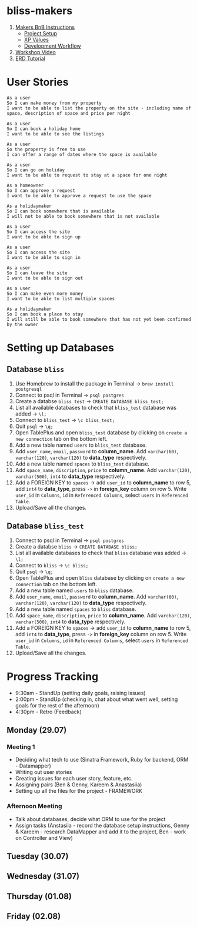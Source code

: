 # bliss-makers


1. [Makers BnB Instructions](https://github.com/makersacademy/course/tree/master/makersbnb#turning-a-specification-into-user-stories)
   - [Project Setup](https://github.com/makersacademy/course/tree/master/makersbnb#project-setup)
   - [XP Values](https://github.com/makersacademy/course/tree/master/makersbnb#xp-values)
   - [Development Workflow](https://github.com/makersacademy/course/blob/master/pills/development_workflow.md)
 2. [Workshop Video](https://drive.google.com/open?id=18oBTHQp5m0-5uDq9mcvfIon4jB4A_auv)
 3. [ERD Tutorial](https://www.youtube.com/watch?v=QpdhBUYk7Kk&list=WL&index=9&t=65s)

# User Stories
```
As a user
So I can make money from my property
I want to be able to list the property on the site - including name of space, description of space and price per night

As a user
So I can book a holiday home
I want to be able to see the listings

As a user
So the property is free to use
I can offer a range of dates where the space is available

As a user
So I can go on holiday
I want to be able to request to stay at a space for one night

As a homeowner
So I can approve a request
I want to be able to approve a request to use the space

As a holidaymaker
So I can book somewhere that is available
I will not be able to book somewhere that is not available

As a user
So I can access the site
I want to be able to sign up

As a user
So I can access the site
I want to be able to sign in

As a user
So I can leave the site
I want to be able to sign out

As a user
So I can make even more money
I want to be able to list multiple spaces

As a holidaymaker
So I can book a place to stay
I will still be able to book somewhere that has not yet been confirmed by the owner
```
# Setting up Databases
## Database ```bliss```
1. Use Homebrew to install the package in Terminal -> ```brew install postgresql```
2. Connect to psql in Terminal -> ```psql postgres```
3. Create a databse ```bliss_test``` -> ```CREATE DATABASE bliss_test;```
4. List all available databases to check that ```bliss_test``` database was added -> ```\l;```
5. Connect to ```bliss_test``` -> ```\c bliss_test;```
6. Quit ```psql``` -> ```\q;```
7. Open TablePlus and open ```bliss_test``` database by clicking on ```create a new connection``` tab on the bottom left.
8. Add a new table named ```users``` to ```bliss_test``` database.
9. Add ```user_name```, ```email```, ```password``` to **column_name**. Add ```varchar(60)```, ```varchar(120)```, ```varchar(120)``` to **data_type** respectively.
10. Add a new table named ```spaces``` to ```bliss_test``` database.
11. Add ```space_name```, ```discription```, ```price``` to **column_name**. Add ```varchar(120)```, ```varchar(500)```, ```int4``` to **data_type** respectively.
12. Add a FOREIGN KEY to ```spaces``` -> add ```user_id``` to **column_name** to row 5, add ```int4``` to **data_type**, press ```->``` in **foreign_key** column on row 5. Write ```user_id``` in ```Columns```, ```id``` in ```Referenced Columns```, select ```users``` in ```Referenced Table```.
13. Upload/Save all the changes.
## Database ```bliss_test```
1. Connect to psql in Terminal -> ```psql postgres```
3. Create a databse ```bliss``` -> ```CREATE DATABASE bliss;```
4. List all available databases to check that ```bliss``` database was added -> ```\l;```
5. Connect to ```bliss``` -> ```\c bliss;```
6. Quit ```psql``` -> ```\q;```
7. Open TablePlus and open ```bliss``` database by clicking on ```create a new connection``` tab on the bottom left.
8. Add a new table named ```users``` to ```bliss``` database.
9. Add ```user_name```, ```email```, ```password``` to **column_name**. Add ```varchar(60)```, ```varchar(120)```, ```varchar(120)``` to **data_type** respectively.
10. Add a new table named ```spaces``` to ```bliss``` database.
11. Add ```space_name```, ```discription```, ```price``` to **column_name**. Add ```varchar(120)```, ```varchar(500)```, ```int4``` to **data_type** respectively.
12. Add a FOREIGN KEY to ```spaces``` -> add ```user_id``` to **column_name** to row 5, add ```int4``` to **data_type**, press ```->``` in **foreign_key** column on row 5. Write ```user_id``` in ```Columns```, ```id``` in ```Referenced Columns```, select ```users``` in ```Referenced Table```.
13. Upload/Save all the changes.



# Progress Tracking
- 9:30am - StandUp (setting daily goals, raising issues)
- 2:00pm - StandUp (checking in, chat about what went well, setting goals for the rest of the afternoon)
- 4:30pm - Retro (Feedback)

## Monday (29.07)
### Meeting 1
- Deciding what tech to use (Sinatra Framework, Ruby for backend, ORM - Datamapper)
- Writing out user stories
- Creating issues for each user story, feature, etc.
- Assigning pairs (Ben & Genny, Kareem & Anastasiia)
- Setting up all the files for the project - FRAMEWORK
### Afternoon Meeting
- Talk about databases, decide what ORM to use for the project
- Assign tasks (Anstasiia - record the database setup instructions, Genny & Kareem - research DataMapper and add it to the project, Ben - work on Controller and View)

## Tuesday (30.07)
## Wednesday (31.07)
## Thursday (01.08)
## Friday (02.08)
